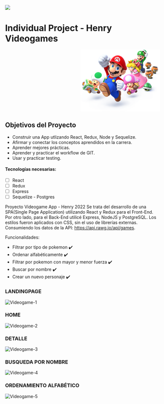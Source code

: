 <p align='left'>
    <img src='https://static.wixstatic.com/media/85087f_0d84cbeaeb824fca8f7ff18d7c9eaafd~mv2.png/v1/fill/w_160,h_30,al_c,q_85,usm_0.66_1.00_0.01/Logo_completo_Color_1PNG.webp' </img>
</p>

# Individual Project - Henry Videogames

<p align="right">
  <img height="200" src="./videogame.png" />
</p>

## Objetivos del Proyecto

- Construir una App utlizando React, Redux, Node y Sequelize.
- Afirmar y conectar los conceptos aprendidos en la carrera.
- Aprender mejores prácticas.
- Aprender y practicar el workflow de GIT.
- Usar y practicar testing.

#### Tecnologías necesarias:
- [ ] React
- [ ] Redux
- [ ] Express
- [ ] Sequelize - Postgres

Proyecto Videogame App - Henry 2022 Se trata del desarrollo de una SPA(Single Page Application) utilizando React y Redux para el Front-End. Por otro lado, para el Back-End utilicé Express, NodeJS y PostgreSQL. Los estilos fueron aplicados con CSS, sin el uso de librerías externas. Consumiendo los datos de la API: https://api.rawg.io/api/games.

Funcionalidades: </br>
- Filtrar por tipo de pokemon ✔️</br>
- Ordenar alfabéticamente ✔️</br>
- Filtrar por pokemon con mayor y menor fuerza ✔️</br>
- Buscar por nombre ✔️</br>
- Crear un nuevo personaje ✔️</br>

### LANDINGPAGE
![Videogame-1](https://user-images.githubusercontent.com/91899327/174876053-7d18f964-34ca-4775-945b-b9a29c1b3026.jpg)
### HOME
![Videogame-2](https://user-images.githubusercontent.com/91899327/174877755-bf98b416-de18-436e-a01c-c0bf42738f8d.jpg)


### DETALLE
![Videogame-3](https://user-images.githubusercontent.com/91899327/174876632-4b239579-3043-4e90-a1c8-4015d7c00df9.jpg)

### BUSQUEDA POR NOMBRE
![Videogame-4](https://user-images.githubusercontent.com/91899327/174877996-6d6ce811-7984-4947-96ac-bdd8b4870877.jpg)
### ORDENAMIENTO ALFABÉTICO
![Videogame-5](https://user-images.githubusercontent.com/91899327/174878233-2f0af675-385c-49ef-96c9-415e5ec06664.jpg)

